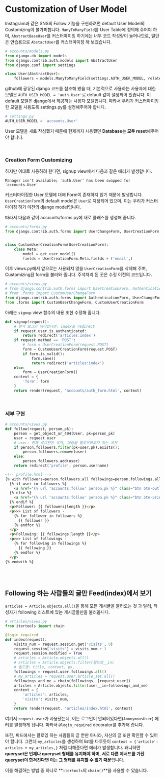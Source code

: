 # Customization of User Model

Instagram과 같은 SNS의 Follow 기능을 구현하려면 default User Model의 Customizing이 불가피합니다. `ManyToManyField`를 User Table에 정의해 주어야 하며, `AbstractBaseUser`를 커스터마이징 하기에는 너무 코드 작성량이 늘어나므로, 일단은 연습용으로 `AbstactUser`를 커스터마이징 해 보겠습니다.

```python
# accounts/models.py
from django.db import models
from django.contrib.auth.models import AbstractUser
from django.conf import settings

class User(AbstractUser):
    followers = models.ManyToManyField(settings.AUTH_USER_MODEL, related_name='followings', blank=True)
```

github에 공유된 django 코드를 참조해 봤을 때, 기본적으로 사용하는 사용자에 대한 모델은 `AUTH_USER_MODEL = 'auth.User'`로 default 값이 설정되어 있습니다. 이 default 모델은 django에서 제공하는 사용자 모델입니다. 따라서 우리가 커스터마이징한 모델을 사용도록 settings.py를 설정해주어야 합니다.

```python
# settings.py
AUTH_USER_MODEL = 'accounts.User'
```

User 모델을 새로 작성했기 때문에 현재까지 사용했던 **Database는 모두 reset**해주어야 합니다.

<br>

### Creation Form Customizing

하지만 이대로 사용하려 한다면, signup view에서 다음과 같은 에러가 발생합니다.

```
Manager isn't available; 'auth.User' has been swapped for 'accounts.User'
```

커스터마이징한 User 모델에 대해 Form이 존재하지 않기 때문에 발생합니다. `UserCreationForm`의 default model은 `User`로 지정되어 있으며, 이는 우리가 커스터마이징 하기 이전의 django model입니다.

따라서 다음과 같이 accounts/forms.py에 새로 클래스를 생성해 줍니다.

```python
# accounts/forms.py
from django.contrib.auth.forms import UserChangeForm, UserCreationForm


class CustomUserCreationForm(UserCreationForm):
    class Meta:
        model = get_user_model()
        fields = UserCreationForm.Meta.fields + ('email',)
```

이후 views.py에서 앞으로는 사용되지 않을 `UserCreationForm`을 삭제해 주며, Customizing된 form을 불러와 줍니다. 주석처리 된 곳은 수정 이전의 코드입니다.

```python
# accounts/views.py
# from django.contrib.auth.forms import UserCreationForm, AuthenticationForm, UserChangeForm, PasswordChangeForm
# from .forms import CustomUserChangeForm
from django.contrib.auth.forms import AuthenticationForm, UserChangeForm, PasswordChangeForm
from .forms import CustomUserChangeForm, CustomUserCreationForm
```

아래는 `signup` view 함수의 내용 또한 수정해 줍니다.

```python
def signup(request):
    # 만약 로그인 되어있다면, index로 redirect
    if request.user.is_authenticated:
        return redirect('articles:index')
    if request.method == 'POST':
        # form = UserCreationForm(request.POST)
        form = CustomUserCreationForm(request.POST)
        if form.is_valid():
            form.save()
            return redirect('articles:index')
    else:
        form = UserCreationForm()
    context = {
        'form': form
    }
    return render(request, 'accounts/auth_form.html', context)
```

<br>

### 세부 구현

```python
# accounts/views.py
def follow(request, person_pk):
    person = get_object_or_404(User, pk=person_pk)
    user = request.user
    # user: 현재 로그인된 유저, 대상을 팔로우하고자 하는 유저
    if person.followers.filter(pk=user.pk).exists():
        person.followers.remove(user)
    else:
        person.followers.add(user)
    return redirect('profile', person.username)
```

```html
<!-- profile.html -->
{% with followers=person.followers.all followings=person.followings.all %}
  {% if user in followers %}
    <a href="{% url 'accounts:follow' person.pk %}" class="btn btn-outline-primary">Unfollow</a>
  {% else %}
    <a href="{% url 'accounts:follow' person.pk %}" class="btn btn-primary">Follow</a>
  {% endif %}
  <p>Follower: {{ followers|length }}</p>
  <p>>> List of followers -
    {% for follower in followers %}
      {{ follower }}
    {% endfor %}
  </p>
  <p>Following: {{ followings|length }}</p>
  <p>>> List of followings -
    {% for following in followings %}
      {{ following }}
    {% endfor %}
  </p>
{% endwith %}
```

<br>

<br>

## Following 하는 사람들의 글만 Feed(index)에서 보기

`articles = Article.objects.all()`을 통해 모든 게시글을 불러오는 것 과 달리, 작성자가 following 리스트에 있는 게시글들만을 불러옵니다.

```python
# articles/views.py
from itertools import chain

@login_required
def index(request):
    visits_num = request.session.get('visits', 0)
    request.session['visits'] = visits_num + 1
    request.session.modified = True
    # articles = Article.objects.all()
    # articles = Article.objects.filter(필드명__in)
    # 필드명: title, content, pk, ...
    followings = request.user.followings.all()
    # my_articles = request.user.article_set.all()
    followings_and_me = chain(followings, [request.user])
    articles = Article.objects.filter(user__in=followings_and_me)
    context = {
        'articles': articles,
        'visits': visits_num,
    }
    return render(request, 'articles/index.html', context)
```

여기서 `request.user`가 사용됐는데, 이는 로그인이 안되어있다면(`AnonymousUser`) 에러를 발생하게 됩니다. 따라서 `@login_required` decorator를 추가해 줍니다.

또한, 피드에서는 팔로잉 하는 사람들의 글 뿐만 아니라, 자신의 글 또한 확인할 수 있어야 합니다. 그런데 `my_articles`를 생성하여 list를 다루듯이 `context = {'article': articles + my_articles,}` 처럼 더해준다면 에러가 발생합니다. 왜냐하면 **queryset은 언제나 queryset 형태를 유지해야 하며, 서로 다른 메서드를 가진 queryset이 합쳐진다면 이는 그 형태를 유지할 수 없기 때문**입니다.

이를 해결하는 방법 중 하나로 **`itertools`의 `chain()`**을 사용할 수 있습니다.


